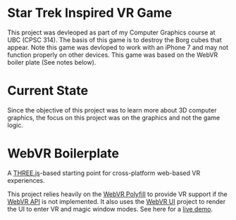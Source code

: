 # Star Trek Inspired VR Game

This project was devleoped as part of my Computer Graphics course at UBC (CPSC 314). The basis of this game is to destroy the Borg cubes that appear. Note this game was devloped to work with an iPhone 7 and may not function properly on other devices. This game was based on the WebVR boiler plate (See notes below).

# Current State 
Since the objective of this project was to learn more about 3D computer graphics, the focus on this project was on the graphics and not the game logic.

# WebVR Boilerplate

A [THREE.js][three]-based starting point for cross-platform web-based VR
experiences.

This project relies heavily on the [WebVR Polyfill][polyfill] to provide VR
support if the [WebVR API][spec] is not implemented. It also uses the [WebVR
UI][ui] project to render the UI to enter VR and magic window modes. See here
for a [live demo][demo].

[three]: http://threejs.org/
[polyfill]: https://github.com/googlevr/webvr-polyfill
[ui]: https://github.com/googlevr/webvr-ui
[spec]: https://w3c.github.io/webvr/
[demo]: https://borismus.github.io/webvr-boilerplate/
